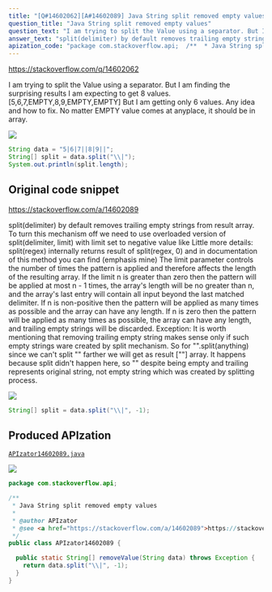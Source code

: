 ```yaml
---
title: "[Q#14602062][A#14602089] Java String split removed empty values"
question_title: "Java String split removed empty values"
question_text: "I am trying to split the Value using a separator. But I am finding the surprising results I am expecting to get 8 values. [5,6,7,EMPTY,8,9,EMPTY,EMPTY] But I am getting only 6 values. Any idea and how to fix. No matter EMPTY value comes at anyplace, it should be in array."
answer_text: "split(delimiter) by default removes trailing empty strings from result array. To turn this mechanism off we need to use overloaded version of split(delimiter, limit) with limit set to negative value like Little more details: split(regex) internally returns result of split(regex, 0) and in documentation of this method you can find (emphasis mine) The limit parameter controls the number of times the pattern is applied and therefore affects the length of the resulting array. If the limit n is greater than zero then the pattern will be applied at most n - 1 times, the array's length will be no greater than n, and the array's last entry will contain all input beyond the last matched delimiter. If n is non-positive then the pattern will be applied as many times as possible and the array can have any length. If n is zero then the pattern will be applied as many times as possible, the array can have any length, and trailing empty strings will be discarded. Exception: It is worth mentioning that removing trailing empty string makes sense only if such empty strings ware created by split mechanism. So for \"\".split(anything) since we can't split \"\" farther we will get as result [\"\"] array. It happens because split didn't happen here, so \"\" despite being empty and trailing represents original string, not empty string which was created by splitting process."
apization_code: "package com.stackoverflow.api;  /**  * Java String split removed empty values  *  * @author APIzator  * @see <a href=\"https://stackoverflow.com/a/14602089\">https://stackoverflow.com/a/14602089</a>  */ public class APIzator14602089 {    public static String[] removeValue(String data) throws Exception {     return data.split(\"\\\\|\", -1);   } }"
---
```


https://stackoverflow.com/q/14602062

I am trying to split the Value using a separator.
But I am finding the surprising results
I am expecting to get 8 values. [5,6,7,EMPTY,8,9,EMPTY,EMPTY]
But I am getting only 6 values.
Any idea and how to fix. No matter EMPTY value comes at anyplace, it should be in array.


<div class="code-logo"><img src="/stackoverflow.png" /></div>

```java
String data = "5|6|7||8|9||";
String[] split = data.split("\\|");
System.out.println(split.length);
```


## Original code snippet

https://stackoverflow.com/a/14602089

split(delimiter) by default removes trailing empty strings from result array. To turn this mechanism off we need to use overloaded version of split(delimiter, limit) with limit set to negative value like
Little more details:
split(regex) internally returns result of split(regex, 0) and in documentation of this method you can find (emphasis mine)
The limit parameter controls the number of times the pattern is applied and therefore affects the length of the resulting array.
If the limit n is greater than zero then the pattern will be applied at most n - 1 times, the array&#x27;s length will be no greater than n, and the array&#x27;s last entry will contain all input beyond the last matched delimiter.
If n is non-positive then the pattern will be applied as many times as possible and the array can have any length.
If n is zero then the pattern will be applied as many times as possible, the array can have any length, and trailing empty strings will be discarded.
Exception:
It is worth mentioning that removing trailing empty string makes sense only if such empty strings ware created by split mechanism. So for &quot;&quot;.split(anything) since we can&#x27;t split &quot;&quot; farther we will get as result [&quot;&quot;] array.
It happens because split didn&#x27;t happen here, so &quot;&quot; despite being empty and trailing represents original string, not empty string which was created by splitting process.

<div class="code-logo"><img src="/stackoverflow.png" /></div>

```java
String[] split = data.split("\\|", -1);
```

## Produced APIzation

[`APIzator14602089.java`](https://github.com/pasqualesalza/apization-temp-data/raw/master/search/APIzator14602089.java)

<div class="code-logo"><img src="/apizator.png" /></div>

```java
package com.stackoverflow.api;

/**
 * Java String split removed empty values
 *
 * @author APIzator
 * @see <a href="https://stackoverflow.com/a/14602089">https://stackoverflow.com/a/14602089</a>
 */
public class APIzator14602089 {

  public static String[] removeValue(String data) throws Exception {
    return data.split("\\|", -1);
  }
}

```